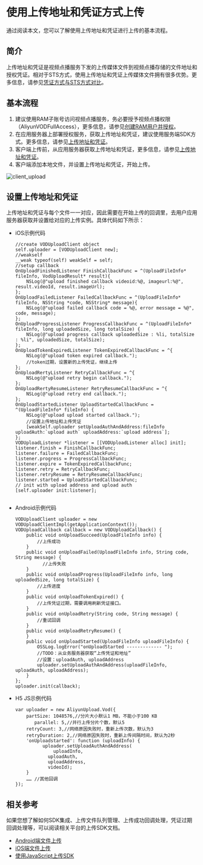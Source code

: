 # 使用上传地址和凭证方式上传

通过阅读本文，您可以了解使用上传地址和凭证进行上传的基本流程。

## 简介

上传地址和凭证是视频点播服务下发的上传媒体文件到视频点播存储的文件地址和授权凭证。相对于STS方式，使用上传地址和凭证上传媒体文件拥有很多优势。更多信息，请参见[凭证方式与STS方式对比](/cn.zh-CN/开发指南/账号和授权/凭证方式与STS方式对比.md)。

## 基本流程

1.  建议使用RAM子账号访问视频点播服务，务必要授予视频点播权限（AliyunVODFullAccess），更多信息，请参见[创建RAM用户并授权](/cn.zh-CN/开发指南/账号和授权/创建RAM用户并授权.md)。
2.  在应用服务器上部署授权服务，获取上传地址和凭证，建议使用服务端SDK方式。更多信息，请参见[上传地址和凭证](/cn.zh-CN/开发指南/媒体上传/上传地址和凭证.md)。
3.  客户端上传前，从应用服务器获取上传地址和凭证，更多信息，请参见[上传地址和凭证](/cn.zh-CN/开发指南/媒体上传/上传地址和凭证.md)。
4.  客户端添加本地文件，并设置上传地址和凭证，开始上传。

![client_upload](https://static-aliyun-doc.oss-accelerate.aliyuncs.com/assets/img/zh-CN/1740775061/p183800.png)

## 设置上传地址和凭证

上传地址和凭证与每个文件一一对应，因此需要在开始上传的回调里，去用户应用服务器获取并设置给对应的上传实例。具体代码如下所示：

-   iOS示例代码

    ```
    //create VODUploadClient object
    self.uploader = [VODUploadClient new];
    //weakself
    __weak typeof(self) weakSelf = self;
    //setup callback
    OnUploadFinishedListener FinishCallbackFunc = ^(UploadFileInfo* fileInfo, VodUploadResult* result){
        NSLog(@"upload finished callback videoid:%@, imageurl:%@", result.videoId, result.imageUrl);
    };
    OnUploadFailedListener FailedCallbackFunc = ^(UploadFileInfo* fileInfo, NSString *code, NSString* message){
        NSLog(@"upload failed callback code = %@, error message = %@", code, message);
    };
    OnUploadProgressListener ProgressCallbackFunc = ^(UploadFileInfo* fileInfo, long uploadedSize, long totalSize) {
        NSLog(@"upload progress callback uploadedSize : %li, totalSize : %li", uploadedSize, totalSize);
    };
    OnUploadTokenExpiredListener TokenExpiredCallbackFunc = ^{
        NSLog(@"upload token expired callback.");
        //token过期，设置新的上传凭证，继续上传
    };
    OnUploadRertyListener RetryCallbackFunc = ^{
        NSLog(@"upload retry begin callback.");
    };
    OnUploadRertyResumeListener RetryResumeCallbackFunc = ^{
        NSLog(@"upload retry end callback.");
    };
    OnUploadStartedListener UploadStartedCallbackFunc = ^(UploadFileInfo* fileInfo) {
        NSLog(@"upload upload started callback.");
        //设置上传地址和上传凭证
        [weakSelf.uploader setUploadAuthAndAddress:fileInfo uploadAuth:`upload auth` uploadAddress:`upload address`];
    };
    VODUploadListener *listener = [[VODUploadListener alloc] init];
    listener.finish = FinishCallbackFunc;
    listener.failure = FailedCallbackFunc;
    listener.progress = ProgressCallbackFunc;
    listener.expire = TokenExpiredCallbackFunc;
    listener.retry = RetryCallbackFunc;
    listener.retryResume = RetryResumeCallbackFunc;
    listener.started = UploadStartedCallbackFunc;
    // init with upload address and upload auth
    [self.uploader init:listener];
                        
    ```

-   Android示例代码

    ```
    VODUploadClient uploader = new VODUploadClientImpl(getApplicationContext());
    VODUploadCallback callback = new VODUploadCallback() {
        public void onUploadSucceed(UploadFileInfo info) {
            //上传成功
        }
        public void onUploadFailed(UploadFileInfo info, String code, String message) {
              //上传失败
        }
        public void onUploadProgress(UploadFileInfo info, long uploadedSize, long totalSize) {
            //上传进度
        }
        public void onUploadTokenExpired() {
            //上传凭证过期，需要调用刷新凭证接口。
        }
        public void onUploadRetry(String code, String message) {
            //重试回调
        }
        public void onUploadRetryResume() {
        }
        public void onUploadStarted(UploadFileInfo uploadFileInfo) {
            OSSLog.logError("onUploadStarted ------------- ");
            //TODO：从业务服务器获取“上传凭证和地址”
            //设置：uploadAuth, uploadAddress
            uploader.setUploadAuthAndAddress(uploadFileInfo, uploadAuth, uploadAddress);
        }
    };
    uploader.init(callback);
    ```

-   H5 JS示例代码

    ```
    var uploader = new AliyunUpload.Vod({
        partSize: 1048576,//分片大小默认1 MB，不能小于100 KB
           parallel: 5,//并行上传分片个数，默认5
        retryCount: 3,//网络原因失败时，重新上传次数，默认为3
        retryDuration: 2,//网络原因失败时，重新上传间隔时间，默认为2秒
        'onUploadstarted': function (uploadInfo) {
              uploader.setUploadAuthAndAddress(
                  uploadInfo,
                uploadAuth,
                uploadAddress,
                videoId);
        }
        …… //其他回调
    });
    ```


## 相关参考

如果您想了解如何SDK集成、上传文件队列管理、上传成功回调处理，凭证过期回调处理等，可以阅读相关平台的上传SDK文档。

-   [Android端文件上传](/cn.zh-CN/上传SDK/客户端上传/Android上传SDK/文件上传.md)
-   [iOS端文件上传](/cn.zh-CN/上传SDK/客户端上传/iOS上传SDK/文件上传.md)
-   [使用JavaScript上传SDK](/cn.zh-CN/上传SDK/客户端上传/JavaScript上传SDK.md)

